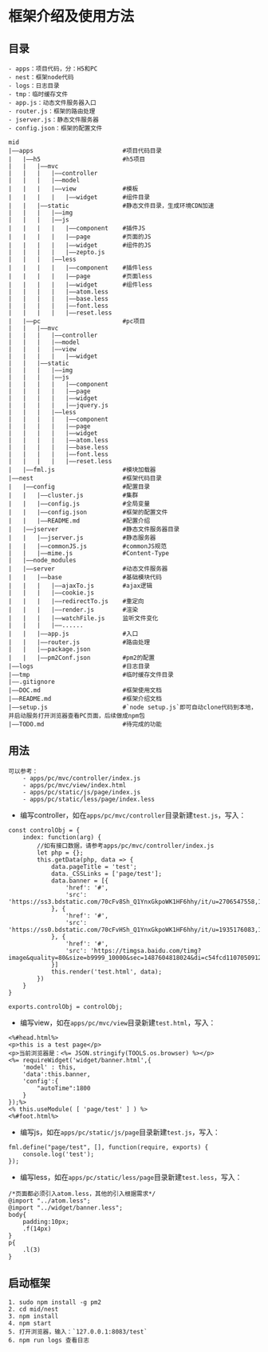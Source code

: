 # 框架介绍及使用方法

## 目录
	- apps：项目代码，分：H5和PC
	- nest：框架node代码
	- logs：日志目录
	- tmp：临时缓存文件
	- app.js：动态文件服务器入口
	- router.js：框架的路由处理
	- jserver.js：静态文件服务器
	- config.json：框架的配置文件

```
mid
|——apps							#项目代码目录
|	|——h5 						#h5项目
|	|	|——mvc
|	|	|	|——controller
|	|	|	|——model
|	|	|	|——view  			#模板
|	|	|	|	|——widget  		#组件目录
|	|	|——static				#静态文件目录，生成环境CDN加速
|	|	|	|——img 				
|	|	|	|——js
|	|	|	|	|——component	#插件JS
|	|	|	|	|——page			#页面的JS
|	|	|	|	|——widget		#组件的JS
|	|	|	|	|——zepto.js
|	|	|	|——less
|	|	|	|	|——component	#插件less
|	|	|	|	|——page			#页面less
|	|	|	|	|——widget		#组件less
|	|	|	|	|——atom.less
|	|	|	|	|——base.less
|	|	|	|	|——font.less
|	|	|	|	|——reset.less
|	|——pc						#pc项目
|	|	|——mvc
|	|	|	|——controller
|	|	|	|——model
|	|	|	|——view
|	|	|	|	|——widget
|	|	|——static
|	|	|	|——img
|	|	|	|——js
|	|	|	|	|——component
|	|	|	|	|——page
|	|	|	|	|——widget
|	|	|	|	|——jquery.js
|	|	|	|——less
|	|	|	|	|——component
|	|	|	|	|——page
|	|	|	|	|——widget
|	|	|	|	|——atom.less
|	|	|	|	|——base.less
|	|	|	|	|——font.less
|	|	|	|	|——reset.less
|	|——fml.js 					#模块加载器
|——nest							#框架代码目录
|	|——config					#配置目录
|	|	|——cluster.js  			#集群
|	|	|——config.js  			#全局变量
|	|	|——config.json  		#框架的配置文件
|	|	|——README.md 			#配置介绍
|	|——jserver					#静态文件服务器目录
|	|	|——jserver.js 			#静态服务器
|	|	|——commonJS.js 			#commonJS规范
|	|	|——mime.js 				#Content-Type
|	|——node_modules				
|	|——server					#动态文件服务器	
|	|	|——base 				#基础模块代码		
|	|	|	|——ajaxTo.js 		#ajax逻辑
|	|	|	|——cookie.js 		
|	|	|	|——redirectTo.js 	#重定向
|	|	|	|——render.js 		#渲染
|	|	|	|——watchFile.js 	监听文件变化
|	|	|	|——......
|	|	|——app.js 				#入口
|	|	|——router.js 			#路由处理
|	|	|——package.json 		
|	|	|——pm2Conf.json 		#pm2的配置
|——logs							#日志目录
|——tmp							#临时缓存文件目录
|——.gitignore					
|——DOC.md 						#框架使用文档
|——README.md 					#框架介绍文档	
|——setup.js 					#`node setup.js`即可自动clone代码到本地，并启动服务打开浏览器查看PC页面，后续做成npm包
|——TODO.md						#待完成的功能				
```

## 用法
	可以参考：
		- apps/pc/mvc/controller/index.js
		- apps/pc/mvc/view/index.html
		- apps/pc/static/js/page/index.js
		- apps/pc/static/less/page/index.less

* 编写controller，如在`apps/pc/mvc/controller`目录新建`test.js`，写入：
```
const controlObj = {
	index: function(arg) {
		//如有接口数据，请参考apps/pc/mvc/controller/index.js
		let php = {};
		this.getData(php, data => {
			data.pageTitle = 'test';
			data._CSSLinks = ['page/test'];
			data.banner = [{
				'href': '#',
				'src': 'https://ss3.bdstatic.com/70cFv8Sh_Q1YnxGkpoWK1HF6hhy/it/u=2706547558,1569356033&fm=23&gp=0.jpg'
			}, {
				'href': '#',
				'src': 'https://ss0.bdstatic.com/70cFvHSh_Q1YnxGkpoWK1HF6hhy/it/u=1935176083,1386170183&fm=23&gp=0.jpg'
			}, {
				'href': '#',
				'src': 'https://timgsa.baidu.com/timg?image&quality=80&size=b9999_10000&sec=1487604818024&di=c54fcd1107050912969a2ddc60a73c0c&imgtype=0&src=http%3A%2F%2Fmmbiz.qpic.cn%2Fmmbiz%2FwgYCDpsjxWebKs1iaJrO2tH6Cd7fiaia26BuX1bTzkh6IxJRzBw6hUQ03pxZwjU8AFNJKPsYXDnFGRLYRFYzT7tLQ%2F0'
			}]
			this.render('test.html', data);
		})
	}
}

exports.controlObj = controlObj;
```
* 编写view，如在`apps/pc/mvc/view`目录新建`test.html`，写入：
```
<%#head.html%>
<p>this is a test page</p>
<p>当前浏览器是：<%= JSON.stringify(TOOLS.os.browser) %></p>
<%= requireWidget('widget/banner.html',{
	'model' : this,
	'data':this.banner,
	'config':{
		"autoTime":1800
	}
});%>
<% this.useModule( [ 'page/test' ] ) %>
<%#foot.html%>
```
* 编写js，如在`apps/pc/static/js/page`目录新建`test.js`，写入：
```
fml.define("page/test", [], function(require, exports) {
	console.log('test');
});
```
* 编写less，如在`apps/pc/static/less/page`目录新建`test.less`，写入：
```
/*页面都必须引入atom.less，其他的引入根据需求*/
@import "../atom.less";
@import "../widget/banner.less";
body{
	padding:10px;
	.f(14px)
}
p{
	.l(3)
}

```


## 启动框架
	1. sudo npm install -g pm2
	2. cd mid/nest
	3. npm install
	4. npm start
	5. 打开浏览器，输入：`127.0.0.1:8083/test`
	6. npm run logs 查看日志


